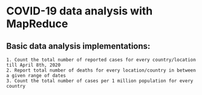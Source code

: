 # COVID-19 data analysis with MapReduce 

## Basic data analysis implementations:

    1. Count the total number of reported cases for every country/location till April 8th, 2020
    2. Report total number of deaths for every location/country in between a given range of dates
    3. Count the total number of cases per 1 million population for every country

